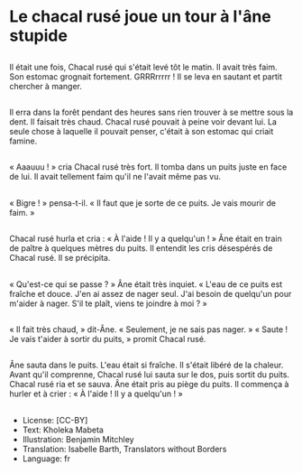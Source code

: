 # Le chacal rusé joue un tour à l'âne stupide

##
Il était une fois, Chacal rusé qui
s'était levé tôt le matin. Il avait très
faim. Son estomac grognait
fortement. GRRRrrrrr ! Il se leva en
sautant et partit chercher à manger.

##
Il erra dans la forêt pendant des
heures sans rien trouver à se
mettre sous la dent. Il faisait très
chaud. Chacal rusé pouvait à peine
voir devant lui. La seule chose à
laquelle il pouvait penser, c'était à
son estomac qui criait famine.

##
« Aaauuu ! » cria Chacal rusé très
fort. Il tomba dans un puits juste en
face de lui. Il avait tellement faim
qu'il ne l'avait même pas vu.

##
« Bigre ! » pensa-t-il. « Il faut que je
sorte de ce puits. Je vais mourir de
faim. »

##
Chacal rusé hurla et cria : « À l'aide !
Il y a quelqu'un ! » Âne était en train
de paître à quelques mètres du
puits. Il entendit les cris désespérés
de Chacal rusé. Il se précipita.

##
« Qu'est-ce qui se passe ? » Âne était
très inquiet.
« L'eau de ce puits est fraîche et
douce. J'en ai assez de nager seul.
J'ai besoin de quelqu'un pour
m'aider à nager. S'il te plaît, viens
te joindre à moi ? »

##
« Il fait très chaud, » dit-Âne.
« Seulement, je ne sais pas nager. »
« Saute ! Je vais t'aider à sortir du
puits, » promit Chacal rusé.

##
Âne sauta dans le puits. L'eau était
si fraîche. Il s'était libéré de la
chaleur. Avant qu'il comprenne,
Chacal rusé lui sauta sur le dos,
puis sortit du puits. Chacal rusé ria
et se sauva. Âne était pris au piège
du puits. Il commença à hurler et à
crier : « À l'aide ! Il y a quelqu'un ! »

##
* License: [CC-BY]
* Text: Kholeka Mabeta
* Illustration: Benjamin Mitchley
* Translation: Isabelle Barth, Translators without Borders
* Language: fr
